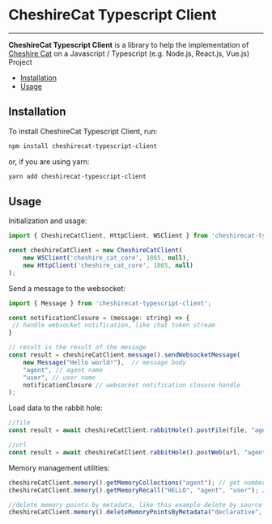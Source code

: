 # CheshireCat Typescript Client

----

**CheshireCat Typescript Client** is a library to help the implementation
of [Cheshire Cat](https://github.com/matteocacciola/cheshirecat-core) on a Javascript / Typescript (e.g. Node.js, React.js, Vue.js) Project

* [Installation](#installation)
* [Usage](#usage)

## Installation

To install CheshireCat Typescript Client, run:

```bash
npm install cheshirecat-typescript-client
```

or, if you are using yarn:

```bash
yarn add cheshirecat-typescript-client
```

## Usage
Initialization and usage:

```javascript
import { CheshireCatClient, HttpClient, WSClient } from 'cheshirecat-typescript-client';

const cheshireCatClient = new CheshireCatClient(
    new WSClient('cheshire_cat_core', 1865, null),
    new HttpClient('cheshire_cat_core', 1865, null)
);
```
Send a message to the websocket:

```javascript
import { Message } from 'cheshirecat-typescript-client';

const notificationClosure = (message: string) => {
 // handle websocket notification, like chat token stream
}

// result is the result of the message
const result = cheshireCatClient.message().sendWebsocketMessage(
    new Message("Hello world!"),  // message body
    "agent", // agent name
    "user", // user name
    notificationClosure // websocket notification closure handle
);

```

Load data to the rabbit hole:
```javascript
//file
const result = await cheshireCatClient.rabbitHole().postFile(file, "agent");

//url
const result = await cheshireCatClient.rabbitHole().postWeb(url, "agent");
```

Memory management utilities:

```javascript
cheshireCatClient.memory().getMemoryCollections("agent"); // get number of vectors in the working memory
cheshireCatClient.memory().getMemoryRecall("HELLO", "agent", "user"); // recall memories by text

//delete memory points by metadata, like this example delete by source
cheshireCatClient.memory().deleteMemoryPointsByMetadata("declarative", "agent", {"source": url});
```
